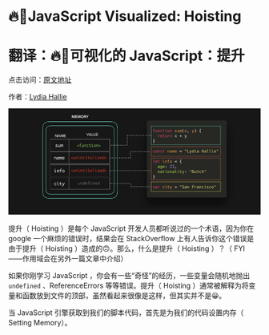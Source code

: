 # 🔥🕺JavaScript Visualized: Hoisting
# 翻译：🔥🕺可视化的 JavaScript：提升

点击访问：[原文地址](https://dev.to/lydiahallie/javascript-visualized-hoisting-478h)

作者：[Lydia Hallie](@lydiahallie)

![GIF 00](./illustrations/JSVisual02Hoist/gif01.png)

提升（ Hoisting ）是每个 JavaScript 开发人员都听说过的一个术语，因为你在 google 一个麻烦的错误时，结果会在 StackOverflow 上有人告诉你这个错误是由于提升（ Hoisting ）造成的🙃。那么，什么是提升（ Hoisting ）？（ FYI ——作用域会在另外一篇文章中介绍）

如果你刚学习 JavaScript ，你会有一些“奇怪”的经历，一些变量会随机地抛出 `undefined` 、ReferenceErrors 等等错误。提升（ Hoisting ）通常被解释为将变量和函数放到文件的顶部，虽然看起来很像是这样，但其实并不是😀。

当 JavaScript 引擎获取到我们的脚本代码，首先是为我们的代码设置内存（ Setting Memory）。